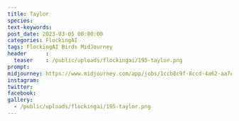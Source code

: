 ```yaml
---
title: Taylor
species: 
text-keywords: 
post_date: 2023-03-05 00:00:00
categories: FlockingAI
tags: FlockingAI Birds MidJourney 
header      :
  teaser    : /public/uploads/flockingai/195-taylor.png
prompt: 
midjourney: https://www.midjourney.com/app/jobs/1ccb8c9f-8ccd-4a62-aa7c-1d56368c0b62
instagram: 
twitter: 
facebook: 
gallery: 
  - /public/uploads/flockingai/195-taylor.png
---
```


